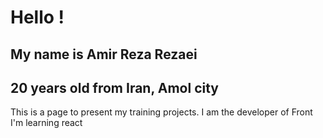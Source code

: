 # Hello !
## My name is Amir Reza Rezaei

## 20 years old from Iran, Amol city

This is a page to present my training projects.
I am the developer of Front
I'm learning react
